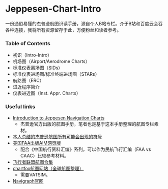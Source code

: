 # Jeppesen-Chart-Intro
一份通俗易懂的杰普逊航图识读手册，源自个人B站专栏。介于B站和百度云会吞各种连接，我将所有资源留存于此，方便粉丝和读者参考。

### Table of Contents
- 初识（Intro-Intro）
- 机场图（Airport/Aerodrome Charts）
- 标准仪表离场图（SIDs）
- 标准仪表进场图/标准终端进场图（STARs）
- 航路图（ERC）
- 进近程序简介
- 仪表进近图（Inst. Appr. Charts）


### Useful links
- [Introduction to Jeppesen Navigation Charts](https://shop.jeppesen.com/images/Introduction_to_Jeppesen_Charts_CAO_Feb_2024.pdf)
    - 杰普逊官方出版的航图手册，笔者也是基于这本手册整理的航图专栏素材。
- [本人总结的杰普逊航图所有可能会出现的符号](https://shimo.im/sheets/m8AZM2xXb1Sar6kb/MODOC)
- [美国FAA出版AIM网页版](https://www.faa.gov/air_traffic/publications/atpubs/aim_html/)
    - 配合《中国航行资料汇编》系列，可以作为民航飞行汇编（FAA vs CAAC）比较参考材料。
- [飞行者联盟航图合集](https://aip.chinaflier.com/#/)
- [chartfox航图网站（全球航图整理）](https://chartfox.org/)
    - 需要VATSIM。
- [Navigraph官网](https://navigraph.com/)
